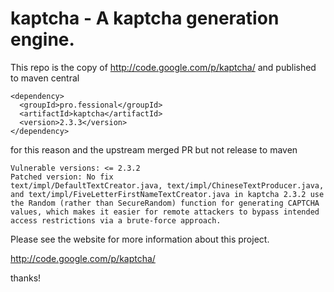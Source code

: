 # kaptcha - A kaptcha generation engine.

This repo is the copy of http://code.google.com/p/kaptcha/ and published to maven central
```
<dependency>
  <groupId>pro.fessional</groupId>
  <artifactId>kaptcha</artifactId>
  <version>2.3.3</version>
</dependency>
```

for this reason and the upstream merged PR but not release to maven
```
Vulnerable versions: <= 2.3.2
Patched version: No fix
text/impl/DefaultTextCreator.java, text/impl/ChineseTextProducer.java, and text/impl/FiveLetterFirstNameTextCreator.java in kaptcha 2.3.2 use the Random (rather than SecureRandom) function for generating CAPTCHA values, which makes it easier for remote attackers to bypass intended access restrictions via a brute-force approach.
```

Please see the website for more information about this project.

http://code.google.com/p/kaptcha/

thanks!
